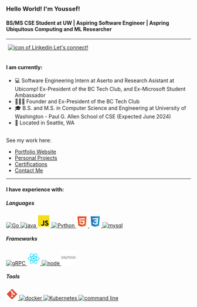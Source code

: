 <!--
**Rock2003/Rock2003** is a ✨ _special_ ✨ repository because its `README.md` (this file) appears on your GitHub profile.

Here are some ideas to get you started:

- 🔭 I’m currently working on ...
- 🌱 I’m currently learning ...
- 👯 I’m looking to collaborate on ...
- 🤔 I’m looking for help with ...
- 💬 Ask me about ...
- 📫 How to reach me: ...
- 😄 Pronouns: ...
- ⚡ Fun fact: ...
-->


<!-- <h1 align="center">بسم الله الرحمن الرحيم</h1> -->

### Hello World! I'm Youssef!
#### BS/MS CSE Student at UW | Aspiring Software Engineer | Aspring Ubiquitous Computing and ML Researcher
<hr>

<span>
<a href="https://www.linkedin.com/in/youssef-ben/" target="_blank" style="margin:5px">
  <img src="https://cdn-icons-png.flaticon.com/512/174/174857.png" alt="icon of Linkedin" width="20px" />
   Let's connect!       
  </a>
  <br>
  <br>
  

</span>

#### I am currently:
- 💻 Software Engineering Intern at Aserto and Research Asistant at Ubicomp! Ex-President of the BC Tech Club, and Ex-Microsoft Student Ambassador
- 👩🏽‍🏫 Founder and Ex-President of the BC Tech Club
- 🎓 B.S. and M.S. in Computer Science and Engineering at University of Washington - Paul G. Allen School of CSE (Expected June 2024)  
- 📍 Located in Seattle, WA  


<p>
  <br>See my work here:
<ul>
    <li> <a href="https://www.ybentaleb.tk/">Portfolio Website</a></li>
  <li>  <a href="https://www.ybentaleb.tk/projects">Personal Projects</a></li>
  <li>  <a href="https://www.ybentaleb.tk/certs">Certifications</a></li>
  <li>  <a href="https://www.ybentaleb.tk/contact">Contact Me</a></li>
  </ul>
</p>

<hr>


#### I have experience with:
##### Languages
<span>
    <!-- Go -->
  <a href="https://go.dev/">
    <img src="https://go.dev/blog/go-brand/Go-Logo/SVG/Go-Logo_Blue.svg" alt="Go" height="35px" />
  </a>
  <!-- Java -->
  <a href="https://docs.oracle.com/en/java/javase/11/docs/api/index.html">
    <img src="https://upload.wikimedia.org/wikipedia/en/3/30/Java_programming_language_logo.svg" alt="java" height="35px" />
  </a>
  <!-- Javascript -->
  <a href="https://developer.mozilla.org/en-US/docs/Web/JavaScript/Reference">
    <img src="https://github.com/vscode-icons/vscode-icons/raw/master/icons/file_type_js_official.svg" alt="javascript" height="35px" />
  </a>
  <!-- Python -->
  <a href="https://www.python.org/">
    <img src="https://cdn3.iconfinder.com/data/icons/logos-and-brands-adobe/512/267_Python-512.png" alt="Python" height="35px" />
  </a>
  <!-- html -->
  <a href="https://developer.mozilla.org/en-US/docs/Web/HTML">
    <img src="https://github.com/vscode-icons/vscode-icons/raw/master/icons/file_type_html.svg" alt="html" height="32px" />
  </a>
  <!-- css -->
  <a href="https://developer.mozilla.org/en-US/docs/Web/CSS">
    <img src="https://github.com/vscode-icons/vscode-icons/raw/master/icons/file_type_css.svg" alt="css" height="32px" />
  </a>
  <!-- MySQL -->
  <a href="https://dev.mysql.com/doc/">
    <img src="https://upload.wikimedia.org/wikipedia/en/d/dd/MySQL_logo.svg" alt="mysql" height="32px" />
  </a>
</span>

##### Frameworks
<span>
  <!-- gRPC -->
  <a href="https://grpc.io/">
    <img src="https://cncf-branding.netlify.app/img/projects/grpc/horizontal/color/grpc-horizontal-color.svg" alt="gRPC" height="30px" />
  </a>
  <!-- React -->
  <a href="https://reactjs.org/">
    <img src="https://github.com/vscode-icons/vscode-icons/raw/master/icons/file_type_reactjs.svg" alt="react" height="36px" />
  </a>
  <!-- node -->
  <a href="https://nodejs.org/en/docs/">
    <img src="https://upload.wikimedia.org/wikipedia/commons/d/d9/Node.js_logo.svg" alt="node" height="32px" />
  </a>
  <!-- express -->
   <a href="https://expressjs.com" target="_blank"> <img src="https://raw.githubusercontent.com/devicons/devicon/master/icons/express/express-original-wordmark.svg" alt="express" width="40" height="40"/> </a>
</span>

##### Tools
<span>
  <!-- Git -->
  <a href="https://git-scm.com/">
    <img src="https://github.com/vscode-icons/vscode-icons/raw/master/icons/file_type_git.svg" alt="git" height="32px" />
  </a>
  <!-- docker -->
  <a href="https://www.docker.com/">
    <img src="https://www.svgrepo.com/show/349342/docker.svg" alt="docker" height="32px" />
  </a>  
  <!-- Kubernetes -->
  <a href="https://kubernetes.io/">
    <img src="https://www.vectorlogo.zone/logos/kubernetes/kubernetes-icon.svg" alt="Kubernetes" height="32px" />
  </a>  
  <!-- command line -->
  <a href="https://www.gnu.org/software/bash/manual/bash.html">
    <img src="https://miro.medium.com/max/448/1*Fq0GuTM3LZ7S6I_mW1hD9A.png" alt="command line" height="32px" />
  </a>

</span>

